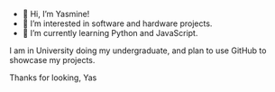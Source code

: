 - 👋 Hi, I’m Yasmine!
- 👀 I’m interested in software and hardware projects.
- 🌱 I’m currently learning Python and JavaScript.

I am in University doing my undergraduate, and plan to use GitHub to showcase my projects.

Thanks for looking,
Yas 
